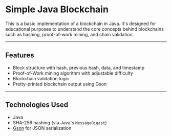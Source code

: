 # Simple Java Blockchain

This is a basic implementation of a blockchain in Java. It's designed for educational purposes to understand the core concepts behind blockchains such as hashing, proof-of-work mining, and chain validation.

---

## Features

- Block structure with hash, previous hash, data, and timestamp
- Proof-of-Work mining algorithm with adjustable difficulty
- Blockchain validation logic
- Pretty-printed blockchain output using Gson

---

## Technologies Used

- Java
- SHA-256 hashing (via Java's `MessageDigest`)
- [Gson](https://github.com/google/gson) for JSON serialization